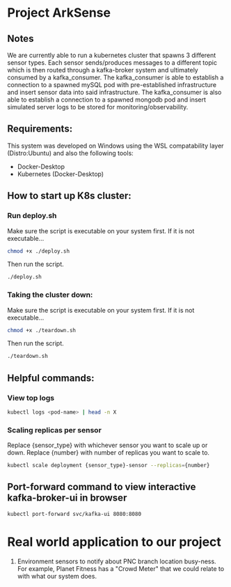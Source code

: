 # Project ArkSense
## Notes
We are currently able to run a kubernetes cluster that spawns 3 different sensor types. Each sensor sends/produces messages to a different topic which is then routed through a kafka-broker system and ultimately consumed by a kafka_consumer. The kafka_consumer is able to establish a connection to a spawned mySQL pod with pre-established infrastructure and insert sensor data into said infrastructure. The kafka_consumer is also able to establish a connection to a spawned mongodb pod and insert simulated server logs to be stored for monitoring/observability. 

## Requirements: 
This system was developed on Windows using the WSL compatability layer (Distro:Ubuntu) and also the following tools: 
* Docker-Desktop
* Kubernetes (Docker-Desktop) 

## How to start up K8s cluster:
### Run deploy.sh
Make sure the script is executable on your system first. If it is not executable...
```bash
chmod +x ./deploy.sh
```
Then run the script.
```bash
./deploy.sh
```

### Taking the cluster down: 
Make sure the script is executable on your system first. If it is not executable...
```bash
chmod +x ./teardown.sh
```
Then run the script.
```bash
./teardown.sh
``` 

## Helpful commands:
### View top logs
```bash
kubectl logs <pod-name> | head -n X
```
### Scaling replicas per sensor
Replace {sensor_type} with whichever sensor you want to scale up or down.
Replace {number} with number of replicas you want to scale to.
```bash
kubectl scale deployment {sensor_type}-sensor --replicas={number}
```

## Port-forward command to view interactive kafka-broker-ui in browser
```bash
kubectl port-forward svc/kafka-ui 8080:8080
```

# Real world application to our project
1. Environment sensors to notify about PNC branch location busy-ness. For example, Planet Fitness has a "Crowd Meter" that we could relate to with what our system does. 